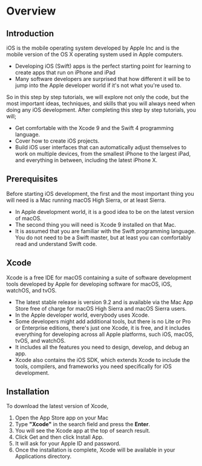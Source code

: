 # Overview

## Introduction

iOS is the mobile operating system developed by Apple Inc and is the mobile version of the OS X operating system used in Apple computers. 

 - Developing iOS (Swift) apps is the perfect starting point for learning to create apps that run on iPhone and iPad
 - Many software developers are surprised that how different it will be to jump into the Apple developer world if it's not what you're used to. 

So in this step by step tutorials, we will explore not only the code, but the most important ideas, techniques, and skills that you will always need when doing any iOS development. After completing this step by step tutorials, you will;

 - Get comfortable with the Xcode 9 and the Swift 4 programming language. 
 - Cover how to create iOS projects. 
 - Build iOS user interfaces that can automatically adjust themselves to work on multiple devices, from the smallest iPhone to the largest iPad, and everything in between, including the latest iPhone X.

## Prerequisites

Before starting iOS development, the first and the most important thing you will need is a Mac running macOS High Sierra, or at least Sierra. 

 - In Apple development world, it is a good idea to be on the latest version of macOS. 
 - The second thing you will need is Xcode 9 installed on that Mac. 
 - It is assumed that you are familiar with the Swift programming language. You do not need to be a Swift master, but at least you can comfortably read and understand Swift code.

## Xcode

Xcode is a free IDE for macOS containing a suite of software development tools developed by Apple for developing software for macOS, iOS, watchOS, and tvOS.

 - The latest stable release is version 9.2 and is available via the Mac App Store free of charge for macOS High Sierra and macOS Sierra users.
 - In the Apple developer world, everybody uses Xcode. 
 - Some developers might add additional tools, but there is no Lite or Pro or Enterprise editions, there's just one Xcode, it is free, and it includes everything for developing across all Apple platforms, such iOS, macOS, tvOS, and watchOS.
 - It includes all the features you need to design, develop, and debug an app. 
 - Xcode also contains the iOS SDK, which extends Xcode to include the tools, compilers, and frameworks you need specifically for iOS development.

## Installation

To download the latest version of Xcode, 

 1. Open the App Store app on your Mac
 2. Type **"Xcode"** in the search field and press the **Enter**.
 3. You will see the Xcode app at the top of search result.
 4. Click Get and then click Install App.
 5. It will ask for your Apple ID and password.
 6. Once the installation is complete, Xcode will be available in your Applications directory.